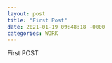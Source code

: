 ```yaml
---
layout: post
title: "First Post"
date: 2021-01-19 09:48:18 -0000
categories: WORK
---
```


First POST
